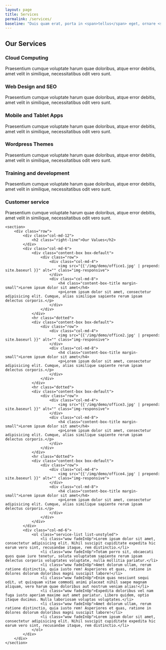 ```yaml
---
layout: page
title: Services
permalink: /services/
baseline: "Duis quam erat, porta in <span>tellus</span> eget, ornare <span>hendrerit</span> nulla.<br>Quisque <span>pretium</span> enim quis justo <span>vehicula</span> congue."
---
```


<div class="container">
    <section class="margin-bottom">
        <div class="row">
            <div class="col-md-12">
                <h2 class="right-line">Our Services</h2>
            </div>
            <div class="col-md-4 col-sm-6">
                <div class="text-icon wow fadeInUp">
                    <span class="icon-ar icon-ar-lg"><i class="fa fa-cloud"></i></span>
                    <div class="text-icon-content">
                        <h3 class="no-margin">Cloud Computing</h3>
                        <p>Praesentium cumque voluptate harum quae doloribus, atque error debitis, amet velit in similique, necessitatibus odit vero sunt.</p>
                    </div>
                </div>
            </div>
            <div class="col-md-4 col-sm-6">
                <div class="text-icon wow fadeInUp">
                    <span class="icon-ar icon-ar-lg"><i class="fa fa-desktop"></i></span>
                    <div class="text-icon-content">
                        <h3 class="no-margin">Web Design and SEO</h3>
                        <p>Praesentium cumque voluptate harum quae doloribus, atque error debitis, amet velit in similique, necessitatibus odit vero sunt.</p>
                    </div>
                </div>
            </div>
            <div class="col-md-4 col-sm-6">
                <div class="text-icon wow fadeInUp">
                    <span class="icon-ar icon-ar-lg"><i class="fa fa-tablet"></i></span>
                    <div class="text-icon-content">
                        <h3 class="no-margin">Mobile and Tablet Apps</h3>
                        <p>Praesentium cumque voluptate harum quae doloribus, atque error debitis, amet velit in similique, necessitatibus odit vero sunt.</p>
                    </div>
                </div>
            </div>
            <div class="col-md-4 col-sm-6">
                <div class="text-icon wow fadeInUp">
                    <span class="icon-ar icon-ar-lg"><i class="fa fa-wordpress"></i></span>
                    <div class="text-icon-content">
                        <h3 class="no-margin">Wordpress Themes</h3>
                        <p>Praesentium cumque voluptate harum quae doloribus, atque error debitis, amet velit in similique, necessitatibus odit vero sunt.</p>
                    </div>
                </div>
            </div>
            <div class="col-md-4 col-sm-6">
                <div class="text-icon wow fadeInUp">
                    <span class="icon-ar icon-ar-lg"><i class="fa fa-graduation-cap"></i></span>
                    <div class="text-icon-content">
                        <h3 class="no-margin">Training and development</h3>
                        <p>Praesentium cumque voluptate harum quae doloribus, atque error debitis, amet velit in similique, necessitatibus odit vero sunt.</p>
                    </div>
                </div>
            </div>
            <div class="col-md-4 col-sm-6">
                <div class="text-icon wow fadeInUp">
                    <span class="icon-ar icon-ar-lg"><i class="fa fa-paper-plane-o"></i></span>
                    <div class="text-icon-content">
                        <h3 class="no-margin">Customer service</h3>
                        <p>Praesentium cumque voluptate harum quae doloribus, atque error debitis, amet velit in similique, necessitatibus odit vero sunt.</p>
                    </div>
                </div>
            </div>
        </div> <!-- row -->
    </section>

    <section>
        <div class="row">
            <div class="col-md-12">
                <h2 class="right-line">Our Values</h2>
            </div>
            <div class="col-md-6">
                <div class="content-box box-default">
                    <div class="row">
                        <div class="col-md-4">
                            <img src="{{'/img/demo/office1.jpg' | prepend: site.baseurl }}" alt="" class="img-responsive">
                        </div>
                        <div class="col-md-8">
                            <h4 class="content-box-title margin-small">Lorem ipsum dolor sit amet</h4>
                            <p>Lorem ipsum dolor sit amet, consectetur adipisicing elit. Cumque, alias similique sapiente rerum ipsam delectus corporis.</p>
                        </div>
                    </div>
                </div>
                <hr class="dotted">
                <div class="content-box box-default">
                    <div class="row">
                        <div class="col-md-4">
                            <img src="{{'/img/demo/office2.jpg' | prepend: site.baseurl }}" alt="" class="img-responsive">
                        </div>
                        <div class="col-md-8">
                            <h4 class="content-box-title margin-small">Lorem ipsum dolor sit amet</h4>
                            <p>Lorem ipsum dolor sit amet, consectetur adipisicing elit. Cumque, alias similique sapiente rerum ipsam delectus corporis.</p>
                        </div>
                    </div>
                </div>
                <hr class="dotted">
                <div class="content-box box-default">
                    <div class="row">
                        <div class="col-md-4">
                            <img src="{{'/img/demo/office3.jpg' | prepend: site.baseurl }}" alt="" class="img-responsive">
                        </div>
                        <div class="col-md-8">
                            <h4 class="content-box-title margin-small">Lorem ipsum dolor sit amet</h4>
                            <p>Lorem ipsum dolor sit amet, consectetur adipisicing elit. Cumque, alias similique sapiente rerum ipsam delectus corporis.</p>
                        </div>
                    </div>
                </div>
                <hr class="dotted">
                <div class="content-box box-default">
                    <div class="row">
                        <div class="col-md-4">
                            <img src="{{'/img/demo/office4.jpg' | prepend: site.baseurl }}" alt="" class="img-responsive">
                        </div>
                        <div class="col-md-8">
                            <h4 class="content-box-title margin-small">Lorem ipsum dolor sit amet</h4>
                            <p>Lorem ipsum dolor sit amet, consectetur adipisicing elit. Cumque, alias similique sapiente rerum ipsam delectus corporis.</p>
                        </div>
                    </div>
                </div>
            </div>
            <div class="col-md-6">
                <ol class="service-list list-unstyled">
                    <li class="wow fadeInUp">Lorem ipsum dolor sit amet, consectetur adipisicing elit. Nihil suscipit cupiditate expedita hic earum vero sint, recusandae itaque, rem distinctio.</li>
                    <li class="wow fadeInUp">Totam porro sit, obcaecati quos quae iure tenetur, soluta voluptatem sapiente rerum ipsam delectus corporis voluptates voluptate, nulla mollitia pariatur.</li>
                    <li class="wow fadeInUp">Amet dolorum ullam, rerum ratione distinctio, quia iusto rem! Asperiores et quas, ratione in dolores dolorum doloribus magni suscipit labore!</li>
                    <li class="wow fadeInUp">Enim quas nesciunt sequi odit, ut quisquam vitae commodi animi placeat nihil saepe magnam aliquam, vero harum quae doloribus aut nostrum veniam alias!</li>
                    <li class="wow fadeInUp">Expedita doloribus vel nam fuga iusto aperiam maxime aut amet pariatur. Libero quidem, optio itaque ducimus. Nulla laboriosam voluptas voluptates.</li>
                    <li class="wow fadeInUp">Amet dolorum ullam, rerum ratione distinctio, quia iusto rem! Asperiores et quas, ratione in dolores dolorum doloribus magni suscipit labore!</li>
                    <li class="wow fadeInUp">Lorem ipsum dolor sit amet, consectetur adipisicing elit. Nihil suscipit cupiditate expedita hic earum vero sint, recusandae itaque, rem distinctio.</li>
                </ol>
            </div>
        </div>
    </section>
</div> <!-- container -->